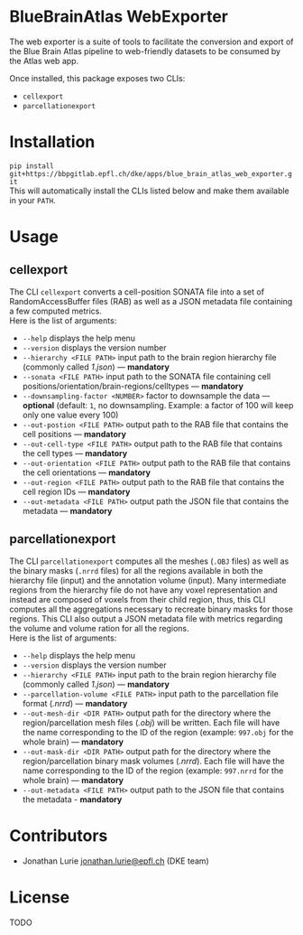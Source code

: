 # BlueBrainAtlas WebExporter

The web exporter is a suite of tools to facilitate the conversion and export of the Blue Brain Atlas pipeline to web-friendly datasets to be consumed by the Atlas web app.  

Once installed, this package exposes two CLIs:
- `cellexport`
- `parcellationexport`

# Installation
`pip install git+https://bbpgitlab.epfl.ch/dke/apps/blue_brain_atlas_web_exporter.git`  
This will automatically install the CLIs listed below and make them available in your `PATH`.

# Usage
## cellexport
The CLI `cellexport` converts a cell-position SONATA file into a set of RandomAccessBuffer files (RAB) as well as a JSON metadata file containing a few computed metrics.  
Here is the list of arguments:
- `--help` displays the help menu
- `--version` displays the version number
- `--hierarchy <FILE PATH>` input path to the brain region hierarchy file (commonly called *1.json*) — **mandatory**
- `--sonata <FILE PATH>` input path to the SONATA file containing cell positions/orientation/brain-regions/celltypes — **mandatory**
- `--downsampling-factor <NUMBER>` factor to downsample the data — **optional** (default: `1`, no downsampling. Example: a factor of 100 will keep only one value every 100)
- `--out-postion <FILE PATH>` output path to the RAB file that contains the cell positions — **mandatory**
- `--out-cell-type <FILE PATH>` output path to the RAB file that contains the cell types — **mandatory**
- `--out-orientation <FILE PATH>` output path to the RAB file that contains the cell orientations — **mandatory**
- `--out-region <FILE PATH>` output path to the RAB file that contains the cell region IDs — **mandatory**
- `--out-metadata <FILE PATH>` output path the JSON file that contains the metadata — **mandatory**


## parcellationexport
The CLI `parcellationexport` computes all the meshes (`.OBJ` files) as well as the binary masks (`.nrrd` files) for all the regions available in both the hierarchy file (input) and the annotation volume (input). Many intermediate regions from the hierarchy file do not have any voxel representation and instead are composed of voxels from their child region, thus, this CLI computes all the aggregations necessary to recreate binary masks for those regions. This CLI also output a JSON metadata file with metrics regarding the volume and volume ration for all the regions.  
Here is the list of arguments:  
- `--help` displays the help menu
- `--version` displays the version number
- `--hierarchy <FILE PATH>` input path to the brain region hierarchy file (commonly called *1.json*) — **mandatory**
- `--parcellation-volume <FILE PATH>` input path to the parcellation file format (*.nrrd*) — **mandatory**
- `--out-mesh-dir <DIR PATH>` output path for the directory where the region/parcellation mesh files (*.obj*) will be written. Each file will have the name corresponding to the ID of the region (example: `997.obj` for the whole brain) — **mandatory**
- `--out-mask-dir <DIR PATH>` output path for the directory where the region/parcellation binary mask volumes (*.nrrd*). Each file will have the name corresponding to the ID of the region (example: `997.nrrd` for the whole brain) — **mandatory**
- `--out-metadata <FILE PATH>` output path to the JSON file that contains the metadata - **mandatory**

# Contributors
- Jonathan Lurie <jonathan.lurie@epfl.ch> (DKE team)


# License
TODO